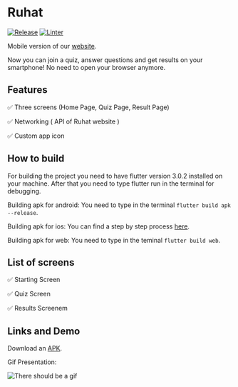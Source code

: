 # Ruhat
[![Release](https://github.com/AhmadAlhussin2/ruhat_mobile/actions/workflows/flutter.yml/badge.svg?branch=main)](https://github.com/AhmadAlhussin2/ruhat_mobile/actions/workflows/flutter.yml)
[![Linter](https://github.com/AhmadAlhussin2/ruhat_mobile/actions/workflows/analyze.yml/badge.svg)](https://github.com/AhmadAlhussin2/ruhat_mobile/actions/workflows/analyze.yml)

Mobile version of our [website](https://daber.space).

Now you can join a quiz, answer questions and get results on your smartphone! No need to open your browser anymore.

## Features

✅ Three screens (Home Page, Quiz Page, Result Page)

✅ Networking ( API of Ruhat website )

✅ Custom app icon


## How to build

For building the project you need to have flutter version 3.0.2 installed on your machine. After that you need to type flutter run in the terminal for debugging.

Building apk for android:
You need to type in the terminal `flutter build apk --release`.

Building apk for ios:
You can find a step by step process [here](https://docs.flutter.dev/deployment/ios). 

Building apk for web:
You need to type in the teminal `flutter build web`.


## List of screens

✅ Starting Screen

✅ Quiz Screen

✅ Results Screenem

## Links and Demo

Download an [APK](https://drive.google.com/file/d/1xwOhSGE95xUcCKwXYQGFqO2j9w3RKiQy/view?usp=sharing).

Gif Presentation:

![There should be a gif](https://media0.giphy.com/media/lbKYo3ioG5TRPivoWy/giphy.gif?cid=790b7611c1037d3bf9c381169eb3163d4dbed72c1c12e255&rid=giphy.gif&ct=g)
